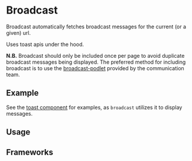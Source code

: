 <script setup>
  import Elements from './elements.md';
  import iOS from './ios.md';
</script>

# Broadcast

Broadcast automatically fetches broadcast messages for the current (or a given) url.

Uses toast apis under the hood.

**N.B.** Broadcast should only be included once per page to avoid duplicate broadcast messages being displayed. The preferred method for including broadcast is to use the [broadcast-podlet](https://github.schibsted.io/finn/broadcast-podlet) provided by the communication team.

<components-status elements='released' ios='released' />

## Example

See the [toast component](/components/toast/) for examples, as `broadcast` utilizes it to display messages.

## Usage

<component-design-guidelines name="Warp - Components / Broadcast" link="https://www.figma.com/file/nkiRpuVu6XRfvY96BA80H8/Components-overview?type=design&node-id=253-14893&mode=design" />

<component-questions />

## Frameworks

<tabs-content>
  <template #elements>
    <elements />
  </template>
  <template #iOS>
    <iOS />
  </template>
</tabs-content>
